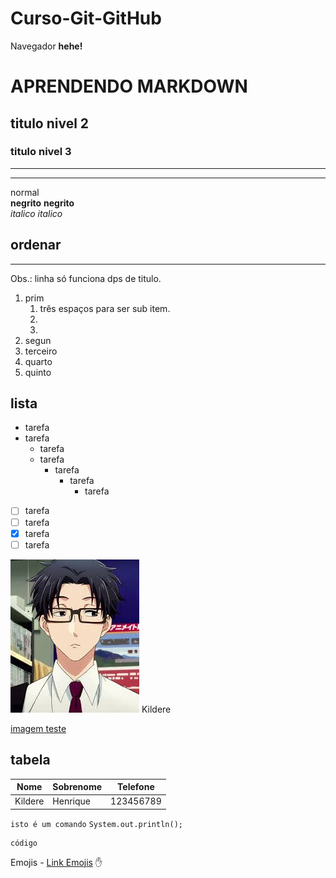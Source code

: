 # Curso-Git-GitHub
Navegador **hehe!**

# APRENDENDO MARKDOWN
## titulo nivel 2
### titulo nivel 3

---
***

normal
<br>
**negrito** __negrito__
<br>
_italico_ *italico*
<br>

## ordenar
---
Obs.: linha só funciona dps de titulo. 
<br>
1. prim
   1. três espaços para ser sub item.
   2.
   45.
2. segun
3. terceiro
1111. quarto
50998. quinto

## lista

* tarefa
* tarefa
   * tarefa
   * tarefa
      * tarefa
         * tarefa
            * tarefa

- [ ] tarefa
- [ ] tarefa
- [X] tarefa
- [ ] tarefa

![My image Test](https://raw.githubusercontent.com/Kirudea/Curso-Git-GitHub/main/Images/Hirotaka.png)
Kildere

[imagem teste](https://www.youtube.com/watch?v=c8o-jX44z-k)

## tabela

Nome | Sobrenome | Telefone
--- | --- | ---
Kildere | Henrique | 123456789

`isto é um comando`
`System.out.println();`

```
código 

```
Emojis - [Link Emojis](https://gist.github.com/rxaviers/7360908)
:hand:










